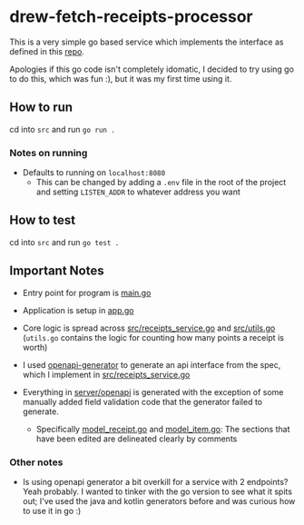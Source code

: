 # drew-fetch-receipts-processor

This is a very simple go based service which implements the interface as defined in this [repo](https://github.com/fetch-rewards/receipt-processor-challenge/tree/main).

Apologies if this go code isn't completely idomatic, I decided to try using go to do this, which was fun :), but it was my first time using it.

## How to run

cd into `src` and run `go run .`

### Notes on running

- Defaults to running on `localhost:8080`
  - This can be changed by adding a `.env` file in the root of the project and setting `LISTEN_ADDR` to whatever address you want

## How to test

cd into `src` and run `go test .`

## Important Notes

- Entry point for program is [main.go](src/main.go)
- Application is setup in [app.go](src/app.go)
- Core logic is spread across [src/receipts_service.go](src/receipts_service.go) and [src/utils.go](src/utils.go) (`utils.go` contains the logic for counting how many points a receipt is worth)
- I used [openapi-generator](https://openapi-generator.tech/) to generate an api interface from the spec,
  which I implement in [src/receipts_service.go](src/receipts_service.go)

- Everything in [server/openapi](server/openapi/) is generated
  with the exception of some manually added field validation code that the generator failed to generate.
  - Specifically [model_receipt.go](server/openapi/model_receipt.go) and [model_item.go](server/openapi/model_item.go): The sections that have been edited are delineated clearly by comments

### Other notes

- Is using openapi generator a bit overkill for a service with 2 endpoints? Yeah probably. I wanted to tinker with the go version to see what it spits out; I've used the java and kotlin generators before and was curious how to use it in go :)
